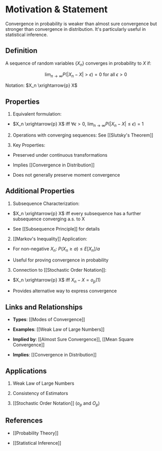   

# Motivation & Statement

  

Convergence in probability is weaker than almost sure convergence but stronger than convergence in distribution. It's particularly useful in statistical inference.

  

## Definition

  

A sequence of random variables {$X_n$} converges in probability to $X$ if:

  

$$\lim_{n \to \infty} P(|X_n - X| > \epsilon) = 0 \text{ for all } \epsilon > 0$$

  

Notation: $X_n \xrightarrow{p} X$

  

## Properties

  

1. Equivalent formulation:

- $X_n \xrightarrow{p} X$ iff $\forall \epsilon > 0$, $\lim_{n \to \infty} P(|X_n - X| \leq \epsilon) = 1$

  

2. Operations with converging sequences: See [[Slutsky's Theorem]]

  

3. Key Properties:

- Preserved under continuous transformations

- Implies [[Convergence in Distribution]]

- Does not generally preserve moment convergence

  

## Additional Properties

  

1. Subsequence Characterization:

- $X_n \xrightarrow{p} X$ iff every subsequence has a further subsequence converging a.s. to X

- See [[Subsequence Principle]] for details

  

2. [[Markov's Inequality]] Application:

- For non-negative $X_n$: $P(X_n \geq a) \leq E[X_n]/a$

- Useful for proving convergence in probability

  

3. Connection to [[Stochastic Order Notation]]:

- $X_n \xrightarrow{p} X$ iff $X_n - X = o_p(1)$

- Provides alternative way to express convergence

  

## Links and Relationships

- **Types**: [[Modes of Convergence]]

- **Examples**: [[Weak Law of Large Numbers]]

- **Implied by**: [[Almost Sure Convergence]], [[Mean Square Convergence]]

- **Implies**: [[Convergence in Distribution]]

  

## Applications

  

1. Weak Law of Large Numbers

2. Consistency of Estimators

3. [[Stochastic Order Notation]] ($o_p$ and $O_p$)

  

## References

- [[Probability Theory]]

- [[Statistical Inference]]